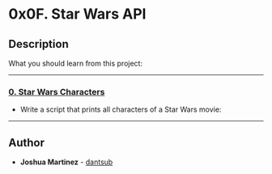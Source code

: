 # 0x0F. Star Wars API

## Description

What you should learn from this project:

---

### [0. Star Wars Characters](./0-starwars_characters.js)

* Write a script that prints all characters of a Star Wars movie:

---

## Author

* **Joshua Martinez** - [dantsub](https://github.com/dantsub)
